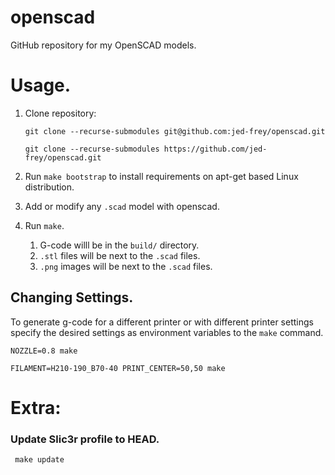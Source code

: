 # openscad

GitHub repository for my OpenSCAD models.

# Usage.

1. Clone repository:

    ```git clone --recurse-submodules git@github.com:jed-frey/openscad.git```

    ```git clone --recurse-submodules https://github.com/jed-frey/openscad.git```

1. Run ```make bootstrap``` to install requirements on apt-get based Linux distribution.

1. Add or modify any ```.scad``` model with openscad.

1. Run ```make```. 
    1. G-code willl be in the ```build/``` directory.
    2. ```.stl``` files will be next to the ```.scad``` files.
    3. ```.png``` images will be next to the ```.scad``` files.

## Changing Settings.

To generate g-code for a different printer or with different printer settings specify the desired settings as environment variables to the ```make``` command.

    NOZZLE=0.8 make
    
    FILAMENT=H210-190_B70-40 PRINT_CENTER=50,50 make
    
    
# Extra:

### Update Slic3r profile to HEAD.
 
     make update